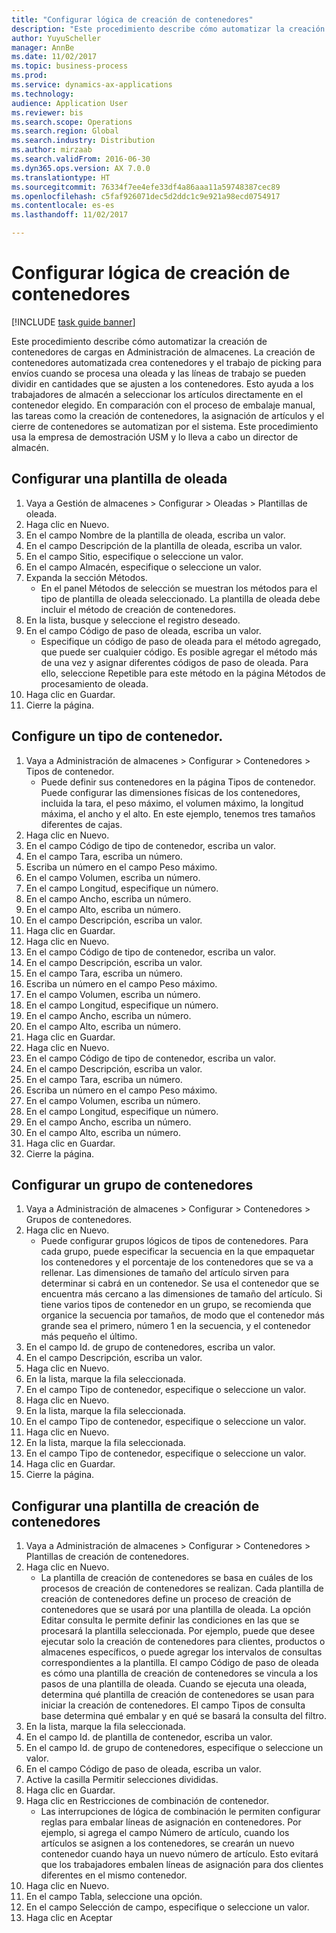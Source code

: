 ```yaml
--- 
title: "Configurar lógica de creación de contenedores"
description: "Este procedimiento describe cómo automatizar la creación de contenedores de cargas en Administración de almacenes."
author: YuyuScheller
manager: AnnBe
ms.date: 11/02/2017
ms.topic: business-process
ms.prod: 
ms.service: dynamics-ax-applications
ms.technology: 
audience: Application User
ms.reviewer: bis
ms.search.scope: Operations
ms.search.region: Global
ms.search.industry: Distribution
ms.author: mirzaab
ms.search.validFrom: 2016-06-30
ms.dyn365.ops.version: AX 7.0.0
ms.translationtype: HT
ms.sourcegitcommit: 76334f7ee4efe33df4a86aaa11a59748387cec89
ms.openlocfilehash: c5faf926071dec5d2ddc1c9e921a98ecd0754917
ms.contentlocale: es-es
ms.lasthandoff: 11/02/2017

---
```

# <a name="set-up-containerization"></a>Configurar lógica de creación de contenedores

[!INCLUDE [task guide banner](../../includes/task-guide-banner.md)]

Este procedimiento describe cómo automatizar la creación de contenedores de cargas en Administración de almacenes. La creación de contenedores automatizada crea contenedores y el trabajo de picking para envíos cuando se procesa una oleada y las líneas de trabajo se pueden dividir en cantidades que se ajusten a los contenedores. Esto ayuda a los trabajadores de almacén a seleccionar los artículos directamente en el contenedor elegido. En comparación con el proceso de embalaje manual, las tareas como la creación de contenedores, la asignación de artículos y el cierre de contenedores se automatizan por el sistema. Este procedimiento usa la empresa de demostración USM y lo lleva a cabo un director de almacén.


## <a name="set-up-a-wave-template"></a>Configurar una plantilla de oleada
1. Vaya a Gestión de almacenes > Configurar > Oleadas > Plantillas de oleada.
2. Haga clic en Nuevo.
3. En el campo Nombre de la plantilla de oleada, escriba un valor.
4. En el campo Descripción de la plantilla de oleada, escriba un valor.
5. En el campo Sitio, especifique o seleccione un valor.
6. En el campo Almacén, especifique o seleccione un valor.
7. Expanda la sección Métodos.
    * En el panel Métodos de selección se muestran los métodos para el tipo de plantilla de oleada seleccionado. La plantilla de oleada debe incluir el método de creación de contenedores.  
8. En la lista, busque y seleccione el registro deseado.
9. En el campo Código de paso de oleada, escriba un valor.
    * Especifique un código de paso de oleada para el método agregado, que puede ser cualquier código. Es posible agregar el método más de una vez y asignar diferentes códigos de paso de oleada. Para ello, seleccione Repetible para este método en la página Métodos de procesamiento de oleada.  
10. Haga clic en Guardar.
11. Cierre la página.

## <a name="set-up-a-container-type"></a>Configure un tipo de contenedor.
1. Vaya a Administración de almacenes > Configurar > Contenedores > Tipos de contenedor.
    * Puede definir sus contenedores en la página Tipos de contenedor. Puede configurar las dimensiones físicas de los contenedores, incluida la tara, el peso máximo, el volumen máximo, la longitud máxima, el ancho y el alto. En este ejemplo, tenemos tres tamaños diferentes de cajas.  
2. Haga clic en Nuevo.
3. En el campo Código de tipo de contenedor, escriba un valor.
4. En el campo Tara, escriba un número.
5. Escriba un número en el campo Peso máximo.
6. En el campo Volumen, escriba un número.
7. En el campo Longitud, especifique un número.
8. En el campo Ancho, escriba un número.
9. En el campo Alto, escriba un número.
10. En el campo Descripción, escriba un valor.
11. Haga clic en Guardar.
12. Haga clic en Nuevo.
13. En el campo Código de tipo de contenedor, escriba un valor.
14. En el campo Descripción, escriba un valor.
15. En el campo Tara, escriba un número.
16. Escriba un número en el campo Peso máximo.
17. En el campo Volumen, escriba un número.
18. En el campo Longitud, especifique un número.
19. En el campo Ancho, escriba un número.
20. En el campo Alto, escriba un número.
21. Haga clic en Guardar.
22. Haga clic en Nuevo.
23. En el campo Código de tipo de contenedor, escriba un valor.
24. En el campo Descripción, escriba un valor.
25. En el campo Tara, escriba un número.
26. Escriba un número en el campo Peso máximo.
27. En el campo Volumen, escriba un número.
28. En el campo Longitud, especifique un número.
29. En el campo Ancho, escriba un número.
30. En el campo Alto, escriba un número.
31. Haga clic en Guardar.
32. Cierre la página.

## <a name="set-up-a-container-group"></a>Configurar un grupo de contenedores
1. Vaya a Administración de almacenes > Configurar > Contenedores > Grupos de contenedores.
2. Haga clic en Nuevo.
    * Puede configurar grupos lógicos de tipos de contenedores. Para cada grupo, puede especificar la secuencia en la que empaquetar los contenedores y el porcentaje de los contenedores que se va a rellenar. Las dimensiones de tamaño del artículo sirven para determinar si cabrá en un contenedor. Se usa el contenedor que se encuentra más cercano a las dimensiones de tamaño del artículo. Si tiene varios tipos de contenedor en un grupo, se recomienda que organice la secuencia por tamaños, de modo que el contenedor más grande sea el primero, número 1 en la secuencia, y el contenedor más pequeño el último.    
3. En el campo Id. de grupo de contenedores, escriba un valor.
4. En el campo Descripción, escriba un valor.
5. Haga clic en Nuevo.
6. En la lista, marque la fila seleccionada.
7. En el campo Tipo de contenedor, especifique o seleccione un valor.
8. Haga clic en Nuevo.
9. En la lista, marque la fila seleccionada.
10. En el campo Tipo de contenedor, especifique o seleccione un valor.
11. Haga clic en Nuevo.
12. En la lista, marque la fila seleccionada.
13. En el campo Tipo de contenedor, especifique o seleccione un valor.
14. Haga clic en Guardar.
15. Cierre la página.

## <a name="set-up-a-container-build-template"></a>Configurar una plantilla de creación de contenedores
1. Vaya a Administración de almacenes > Configurar > Contenedores > Plantillas de creación de contenedores.
2. Haga clic en Nuevo.
    * La plantilla de creación de contenedores se basa en cuáles de los procesos de creación de contenedores se realizan. Cada plantilla de creación de contenedores define un proceso de creación de contenedores que se usará por una plantilla de oleada. La opción Editar consulta le permite definir las condiciones en las que se procesará la plantilla seleccionada. Por ejemplo, puede que desee ejecutar solo la creación de contenedores para clientes, productos o almacenes específicos, o puede agregar los intervalos de consultas correspondientes a la plantilla. El campo Código de paso de oleada es cómo una plantilla de creación de contenedores se vincula a los pasos de una plantilla de oleada. Cuando se ejecuta una oleada, determina qué plantilla de creación de contenedores se usan para iniciar la creación de contenedores. El campo Tipos de consulta base determina qué embalar y en qué se basará la consulta del filtro.  
3. En la lista, marque la fila seleccionada.
4. En el campo Id. de plantilla de contenedor, escriba un valor.
5. En el campo Id. de grupo de contenedores, especifique o seleccione un valor.
6. En el campo Código de paso de oleada, escriba un valor.
7. Active la casilla Permitir selecciones divididas.
8. Haga clic en Guardar.
9. Haga clic en Restricciones de combinación de contenedor.
    * Las interrupciones de lógica de combinación le permiten configurar reglas para embalar líneas de asignación en contenedores. Por ejemplo, si agrega el campo Número de artículo, cuando los artículos se asignen a los contenedores, se crearán un nuevo contenedor cuando haya un nuevo número de artículo. Esto evitará que los trabajadores embalen líneas de asignación para dos clientes diferentes en el mismo contenedor.  
10. Haga clic en Nuevo.
11. En el campo Tabla, seleccione una opción.
12. En el campo Selección de campo, especifique o seleccione un valor.
13. Haga clic en Aceptar


